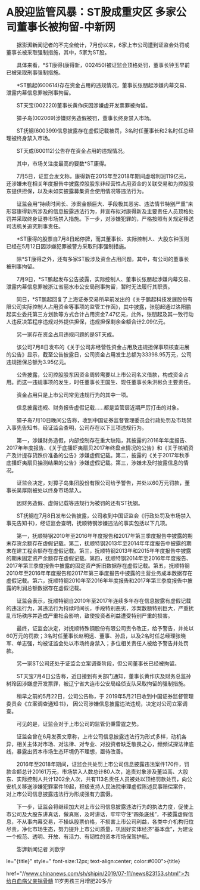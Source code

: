 # A股迎监管风暴：ST股成重灾区 多家公司董事长被拘留-中新网

　　据澎湃新闻记者的不完全统计，7月份以来，6家上市公司遭到证监会处罚或董事长被采取强制措施，其中，5家为ST股。

　　具体来看，*ST康得(康得新，002450)被证监会顶格处罚，董事长钟玉早前已被采取刑事强制措施。

　　*ST鹏起(600614)存在资金占用的违规情况，董事长张朋起涉嫌内幕交易、泄露内幕信息罪被刑事拘留。

　　ST天宝(002220)董事长黄作庆因涉嫌虚开发票罪被拘留。

　　獐子岛(002069)涉嫌财务造假被罚，董事长终身禁入市场。

　　ST抚钢(600399)信息披露存在虚假记载被罚，3名时任董事长和2名时任总经理被终身禁入市场。

　　ST天成(600112)公告存在资金占用的违规情况。

　　其中，市场关注度最高的要数*ST康得。

　　7月5日，证监会发文称，康得新在2015年至2018年期间虚增利润119亿元，还涉嫌未在相关年度报告中披露控股股东非经营性占用资金的关联交易和为控股股东提供担保，以及未如实披露募集资金使用情况等违法行为。

　　证监会用“持续时间长、涉案金额巨大、手段极其恶劣、违法情节特别严重”来形容康得新所涉及的信息披露违法行为，并宣布拟对康得新及主要责任人员顶格处罚并采取终身证券市场禁入措施。下一步，对涉嫌犯罪的，严格按照有关规定移送司法机关追究刑事责任。

　　*ST康得的股票自7月8日起停牌，而其董事长、实际控制人、大股东钟玉则已经在5月12日因涉嫌犯罪被警方采取刑事强制措施。

　　除*ST康得之外，还有多家ST股涉及资金占用问题，其中，有公司的董事长被刑事拘留。

　　7月9日，*ST鹏起发布公告披露，实际控制人、董事长张朋起涉嫌内幕交易、泄露内幕信息罪被浙江省丽水市公安局刑事拘留，暂时无法履行其职责。

　　同日，*ST鹏起回复了上海证券交易所早前发出的《关于鹏起科技发展股份有限公司实际控制人占用资金等事项的监管工作函》，其中披露，张朋起通过洛阳鹏起实业委托第三方划款等方式合计占用资金7.47亿元，此外，张朋起及其一致行动人违反决策程序违规对外提供担保，违规担保剩余金额合计2.09亿元。

　　另一家存在资金占用违规问题的是ST天成。

　　该公司7月8日发布的《关于公司非经营性资金占用及违规担保事项核查进展的公告》显示，截至公告披露日，公司资金占用发生总额为33398.95万元，公司违规担保总额为3.95亿元。

　　公告披露，公司控股股东因资金周转需要以上市公司名义借款，构成资金占用。而这一违规事项的发生，时任董事长王国生、现任董事长朱洪彬负主要责任。

　　资金占用只是上市公司常见违规行为的其中一项。

　　信息披露违规、财务报告虚假记载……都是监管层近期严厉打击的对象。

　　獐子岛7月10日晚间公告称，收到中国证券监督管理委员会行政处罚及市场禁入事先告知书，经证监会查明，公司存在以下三项违规行为。

　　第一，涉嫌财务造假，内部控制存在重大缺陷，其披露的2016年年度报告、2017年年度报告、《关于底播虾夷扇贝2017年终盘点情况的公告》和《关于核销资产及计提存货跌价准备的公告》涉嫌虚假记载。第二，披露的《关于2017年秋季底播虾夷扇贝抽测结果的公告》涉嫌虚假记载。第三，涉嫌未及时披露信息的情况。

　　证监会决定，对獐子岛集团股份有限公司给予警告，并处以60万元罚款，董事长吴厚刚被处以终身市场禁入。

　　因财务造假、虚假记载等违规行为被罚的还有ST抚钢。

　　ST抚钢在7月8日发布公告披露，公司收到中国证监会《行政处罚及市场禁入事先告知书》，经证监会查明，抚顺特钢涉嫌违法的事实包括以下几项。

　　第一，抚顺特钢2010年至2016年年度报告和2017年第三季度报告中披露的期末存货余额存在虚假记载。第二，抚顺特钢2013年至2014年年度报告中披露的期末在建工程余额存在虚假记载。第三，抚顺特钢2013年和2015年年度报告中披露的期末固定资产余额存在虚假记载。第四，抚顺特钢2014年至2016年年度报告、2017年第三季度报告中披露的固定资产折旧数据存在虚假记载。第五，抚顺特钢2010年至2016年年度报告和2017年第三季度报告中披露的主营业务成本数据存在虚假记载。第六，抚顺特钢2010年至2016年年度报告和2017年第三季度报告中披露的利润总额数据存在虚假记载。

　　证监会表示，抚顺特钢自2010年至2017年连续多年存在信息披露有虚假记载的违法行为，其违法行为持续时间长，手段特别恶劣，涉案数额特别巨大，严重扰乱市场秩序并造成严重社会影响，致使投资者利益遭受特别严重的损害。

　　最终，证监会决定，对抚顺特殊钢股份有限公司责令改正，给予警告，并处以60万元的罚款；3名时任董事长赵明远、董事、孙启，以及2名时任总经理张晓军、单志强，均被证监会处以市场终身禁入；多位相关责任人被给予警告并处罚款。

　　另一家ST公司还处于证监会立案调查阶段，但公司董事长已经被拘留。

　　ST天宝7月4日公告称，近日接到有关部门通知，董事长黄作庆及财务总监孙树玲因涉嫌虚开发票罪，被辽宁省大连市公安局经侦支队采取拘留的强制措施。

　　稍早之前的5月22日，公司公告称，于 2019年5月21日收到中国证券监督管理委员会《立案调查通知书》， 因公司涉嫌信息披露违法违规，决定对公司立案调查。

　　可见的是，证监会对于上市公司的监管仍秉雷霆之势。

　　证监会曾在6月发表文章称，上市公司信息披露违法行为形式多样，动机各异，相关主体对市场、对法律、对专业、对投资者缺乏敬畏之心，频频试探法律底线，暴露出资本市场生态环境仍不理想，亟待改善。

　　2016年至2018年期间，证监会共处罚上市公司信息披露违法案件170件，罚款金额总计20161万元，市场禁入人数总计80人次，追责对象涉及董监高、大股东、实际控制人共计1202余人次，共有113名责任人员被处以顶格罚款处罚，向公安机关移送涉嫌犯罪案件19起，积极支持人民法院审理虚假陈述民事赔偿案件，对上市公司信息披露违法行为形成强有力震慑。

　　下一步，证监会将继续加大对上市公司信息披露违法行为的执法力度，促使上市公司及大股东讲真话，做真账，及时讲话，牢牢守住“四条底线”，不披露虚假信息，不从事内幕交易，不操纵股票价格，不损害上市公司利益，各类中介机构归位尽责，净化市场生态，努力提升上市公司质量，巩固好实体经济“基本盘”，为建设一个规范、透明、开放、有活力、有韧性的资本市场保驾护航。

　　澎湃新闻记者 刘歆宇

le="{title}" style=" font-size:12px; text-align:center; color:#000">{title}

href="//www.chinanews.com/sh/shipin/2019/07-11/news823153.shtml">为给白血病父亲捐骨髓 11岁男孩三月增肥20多斤
